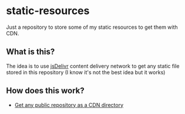 # static-resources
Just a repository to store some of my static resources to get them with CDN.
## What is this?
The idea is to use [jsDelivr](https://www.jsdelivr.com/?docs=gh) content delivery network to get any static file stored in this repository (I know it's not the best idea but it works)
## How does this work?
* [Get any public repository as a CDN directory](https://cdn.jsdelivr.net/gh/culturecloud/static-resources/)
